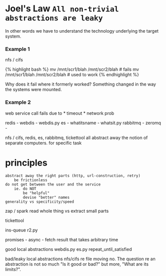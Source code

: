 Joel's Law `All non-trivial abstractions are leaky`
===================================================

In other words we have to understand the technology underlying the target
system.


### Example 1

nfs / cifs

{% highlight bash %}
mv /mnt/scr1/blah /mnt/scr2/blah # fails
mv /mnt/scr1/blah /mnt/scr2/blah # used to work
{% endhighlight %}

Why does it fail where it formerly worked?   Something changed in the way the
systems were mounted.



### Example 2


web service call fails due to
    * timeout
    * network prob


redis - webdis - webdis.py
es - whatitsname - whatsit.py
rabbitmq -
zeromq -

nfs / cifs, redis, es, rabbitmq, tickettool
    all abstract away the notion of separate computers.
        for specific task

# principles #
    abstract away the right parts (http, url-construction, retry)
        be frictionless
    do not get between the user and the service
        ie. do NOT
            be "helpful"
            devise "better" names
    generality vs specificity/speed


zap / spark
    read whole thing vs
    extract small parts

tickettool

ins-queue
    r2.py


promises - async - fetch result that takes arbitrary time


good local abstractions
    webdis.py
    es.py
    repeat_until_satisfied


bad/leaky local abstractions
    nfs/cifs  re file moving
    no.   The question re an abstraction is not so much "Is it good or bad?"
    but more,  "What are its limits?".





